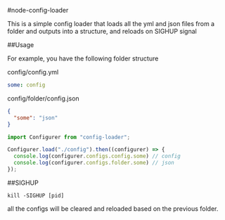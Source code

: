 #node-config-loader

This is a simple config loader that loads all the yml and json files from a folder and outputs into a structure, and reloads on SIGHUP signal

##Usage

For example, you have the following folder structure

config/config.yml
```yml
some: config
```
config/folder/config.json
```json
{
  "some": "json"
}
```

```js
import Configurer from "config-loader";

Configurer.load("./config").then((configurer) => {
  console.log(configurer.configs.config.some) // config
  console.log(configurer.configs.folder.some) // json
});
```

##SIGHUP
```
kill -SIGHUP [pid]
```

all the configs will be cleared and reloaded based on the previous folder.
